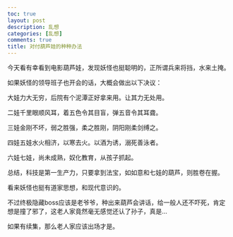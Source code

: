 ```yaml
---
toc: true
layout: post
description: 乱想
categories: [乱想]
comments: true
title: 对付葫芦娃的种种办法
---
```


今天看有幸看到电影葫芦娃，发现妖怪也挺聪明的，正所谓兵来将挡，水来土掩。

如果妖怪的领导班子也开会的话，大概会做出以下决议：

大娃力大无穷，后院有个泥潭正好拿来用。让其力无处用。

二娃千里眼顺风耳，着五色令其目盲，弹五音令其耳聋。

三娃金刚不坏，弱之胜强，柔之胜刚，阴阳刚柔剑缚之。

四娃五娃水火相济，以寒去火。以酒为诱，溺死善泳者。

六娃七娃，尚未成熟，奴化教育，从孩子抓起。

总结，科技是第一生产力，只要拿到法宝，如如意和七娃的葫芦，则胜卷在握。

看来妖怪也挺有道家思想，和现代意识的。

不过终极隐藏boss应该是老爷爷，种出来葫芦会讲话，给一般人还不吓死，肯定想是撞了邪了，这老人家竟然毫无感觉还认了孙子，真是…

如果有续集，那么老人家应该出场才是。